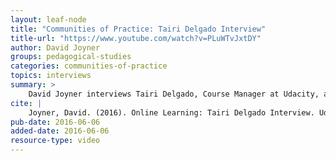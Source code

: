 ```yaml
---
layout: leaf-node
title: "Communities of Practice: Tairi Delgado Interview"
title-url: "https://www.youtube.com/watch?v=PLuWTvJxtDY"
author: David Joyner
groups: pedagogical-studies
categories: communities-of-practice
topics: interviews
summary: >
    David Joyner interviews Tairi Delgado, Course Manager at Udacity, about Online Learning.
cite: |
    Joyner, David. (2016). Online Learning: Tairi Delgado Interview. Udacity. June 6, 2016.
pub-date: 2016-06-06
added-date: 2016-06-06
resource-type: video
---
```

